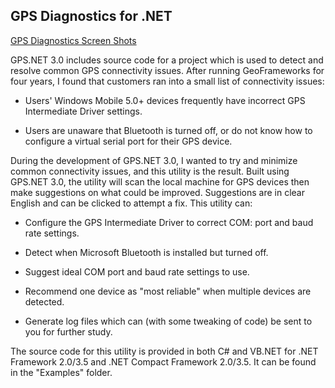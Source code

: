 ## GPS Diagnostics for .NET

[GPS Diagnostics Screen Shots](ScreenShots.md#gps-diagnostics)

GPS.NET 3.0 includes source code for a project which is used to detect and resolve common GPS connectivity issues.  After running GeoFrameworks for four years, I found that customers ran into a small list of connectivity issues:

- Users' Windows Mobile 5.0+ devices frequently have incorrect GPS Intermediate Driver settings.

- Users are unaware that Bluetooth is turned off, or do not know how to configure a virtual serial port for their GPS device.

During the development of GPS.NET 3.0, I wanted to try and minimize common connectivity issues, and this utility is the result.  Built using GPS.NET 3.0, the utility will scan the local machine for GPS devices then make suggestions on what could be improved.  Suggestions are in clear English and can be clicked to attempt a fix.  This utility can:

- Configure the GPS Intermediate Driver to correct COM: port and baud rate settings.

- Detect when Microsoft Bluetooth is installed but turned off.

- Suggest ideal COM port and baud rate settings to use.

- Recommend one device as "most reliable" when multiple devices are detected.

- Generate log files which can (with some tweaking of code) be sent to you for further study.

The source code for this utility is provided in both C# and VB.NET for .NET Framework 2.0/3.5 and .NET Compact Framework 2.0/3.5.  It can be found in the "Examples" folder.
